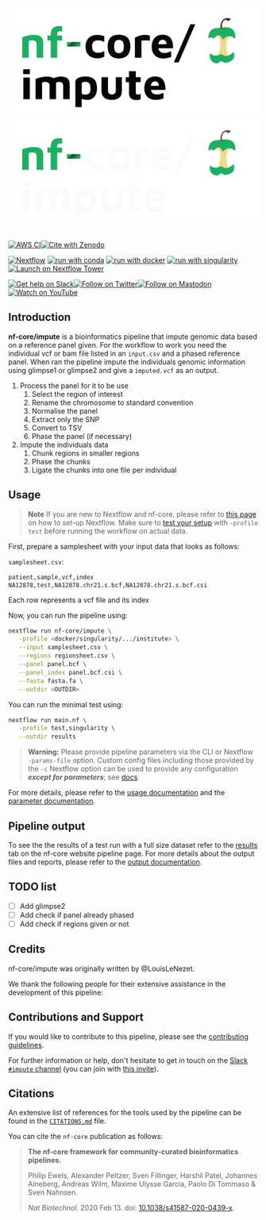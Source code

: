 # ![nf-core/impute](docs/images/nf-core-impute_logo_light.png#gh-light-mode-only) ![nf-core/impute](docs/images/nf-core-impute_logo_dark.png#gh-dark-mode-only)

[![AWS CI](https://img.shields.io/badge/CI%20tests-full%20size-FF9900?labelColor=000000&logo=Amazon%20AWS)](https://nf-co.re/impute/results)[![Cite with Zenodo](http://img.shields.io/badge/DOI-10.5281/zenodo.XXXXXXX-1073c8?labelColor=000000)](https://doi.org/10.5281/zenodo.XXXXXXX)

[![Nextflow](https://img.shields.io/badge/nextflow%20DSL2-%E2%89%A522.10.1-23aa62.svg)](https://www.nextflow.io/)
[![run with conda](http://img.shields.io/badge/run%20with-conda-3EB049?labelColor=000000&logo=anaconda)](https://docs.conda.io/en/latest/)
[![run with docker](https://img.shields.io/badge/run%20with-docker-0db7ed?labelColor=000000&logo=docker)](https://www.docker.com/)
[![run with singularity](https://img.shields.io/badge/run%20with-singularity-1d355c.svg?labelColor=000000)](https://sylabs.io/docs/)
[![Launch on Nextflow Tower](https://img.shields.io/badge/Launch%20%F0%9F%9A%80-Nextflow%20Tower-%234256e7)](https://tower.nf/launch?pipeline=https://github.com/nf-core/impute)

[![Get help on Slack](http://img.shields.io/badge/slack-nf--core%20%23impute-4A154B?labelColor=000000&logo=slack)](https://nfcore.slack.com/channels/impute)[![Follow on Twitter](http://img.shields.io/badge/twitter-%40nf__core-1DA1F2?labelColor=000000&logo=twitter)](https://twitter.com/nf_core)[![Follow on Mastodon](https://img.shields.io/badge/mastodon-nf__core-6364ff?labelColor=FFFFFF&logo=mastodon)](https://mstdn.science/@nf_core)[![Watch on YouTube](http://img.shields.io/badge/youtube-nf--core-FF0000?labelColor=000000&logo=youtube)](https://www.youtube.com/c/nf-core)

## Introduction

**nf-core/impute** is a bioinformatics pipeline that impute genomic data based on a reference panel given.
For the workflow to work you need the individual vcf or bam file listed in an `input.csv` and a phased reference panel.
When ran the pipeline impute the individuals genomic information using glimpse1 or glimpse2 and give a `imputed.vcf` as an output.

<!-- TODO nf-core: Include a figure that guides the user through the major workflow steps. Many nf-core
     workflows use the "tube map" design for that. See https://nf-co.re/docs/contributing/design_guidelines#examples for examples.   -->
<!-- TODO Add test if the panel is already phased or not -->

1. Process the panel for it to be use
    1. Select the region of interest
    2. Rename the chromosome to standard convention
    3. Normalise the panel
    4. Extract only the SNP
    5. Convert to TSV
    6. Phase the panel (if necessary)
2. Impute the individuals data
    1. Chunk regions in smaller regions
    2. Phase the chunks
    3. Ligate the chunks into one file per individual

## Usage

> **Note**
> If you are new to Nextflow and nf-core, please refer to [this page](https://nf-co.re/docs/usage/installation) on how
> to set-up Nextflow. Make sure to [test your setup](https://nf-co.re/docs/usage/introduction#how-to-run-a-pipeline)
> with `-profile test` before running the workflow on actual data.

First, prepare a samplesheet with your input data that looks as follows:

`samplesheet.csv`:

```csv
patient,sample,vcf,index
NA12878,test,NA12878.chr21.s.bcf,NA12878.chr21.s.bcf.csi
```

Each row represents a vcf file and its index

Now, you can run the pipeline using:

<!-- TODO nf-core: update the following command to include all required parameters for a minimal example -->

```bash
nextflow run nf-core/impute \
   -profile <docker/singularity/.../institute> \
   --input samplesheet.csv \
   --regions regionsheet.csv \
   --panel panel.bcf \
   --panel_index panel.bcf.csi \
   --fasta fasta.fa \
   --outdir <OUTDIR>
```

You can run the minimal test using:

```bash
nextflow run main.nf \
   -profile test,singularity \
   --outdir results
```

> **Warning:**
> Please provide pipeline parameters via the CLI or Nextflow `-params-file` option. Custom config files including those
> provided by the `-c` Nextflow option can be used to provide any configuration _**except for parameters**_;
> see [docs](https://nf-co.re/usage/configuration#custom-configuration-files).

For more details, please refer to the [usage documentation](https://nf-co.re/impute/usage) and the [parameter documentation](https://nf-co.re/impute/parameters).

## Pipeline output

To see the the results of a test run with a full size dataset refer to the [results](https://nf-co.re/impute/results) tab on the nf-core website pipeline page.
For more details about the output files and reports, please refer to the
[output documentation](https://nf-co.re/impute/output).


## TODO list

- [ ] Add glimpse2
- [ ] Add check if panel already phased
- [ ] Add check if regions given or not
## Credits

nf-core/impute was originally written by @LouisLeNezet.

We thank the following people for their extensive assistance in the development of this pipeline:

<!-- TODO nf-core: If applicable, make list of people who have also contributed -->

## Contributions and Support

If you would like to contribute to this pipeline, please see the [contributing guidelines](.github/CONTRIBUTING.md).

For further information or help, don't hesitate to get in touch on the [Slack `#impute` channel](https://nfcore.slack.com/channels/impute) (you can join with [this invite](https://nf-co.re/join/slack)).

## Citations

<!-- TODO nf-core: Add citation for pipeline after first release. Uncomment lines below and update Zenodo doi and badge at the top of this file. -->
<!-- If you use  nf-core/impute for your analysis, please cite it using the following doi: [10.5281/zenodo.XXXXXX](https://doi.org/10.5281/zenodo.XXXXXX) -->

<!-- TODO nf-core: Add bibliography of tools and data used in your pipeline -->

An extensive list of references for the tools used by the pipeline can be found in the [`CITATIONS.md`](CITATIONS.md) file.

You can cite the `nf-core` publication as follows:

> **The nf-core framework for community-curated bioinformatics pipelines.**
>
> Philip Ewels, Alexander Peltzer, Sven Fillinger, Harshil Patel, Johannes Alneberg, Andreas Wilm, Maxime Ulysse Garcia, Paolo Di Tommaso & Sven Nahnsen.
>
> _Nat Biotechnol._ 2020 Feb 13. doi: [10.1038/s41587-020-0439-x](https://dx.doi.org/10.1038/s41587-020-0439-x).
